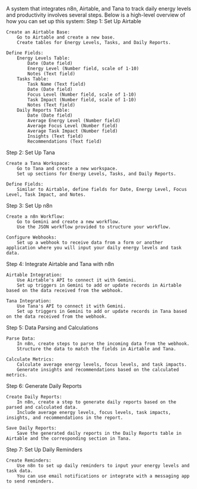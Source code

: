 A system that integrates n8n, Airtable, and Tana to track daily energy levels and productivity involves several steps. Below is a high-level overview of how you can set up this system:
Step 1: Set Up Airtable

    Create an Airtable Base:
        Go to Airtable and create a new base.
        Create tables for Energy Levels, Tasks, and Daily Reports.

    Define Fields:
        Energy Levels Table:
            Date (Date field)
            Energy Level (Number field, scale of 1-10)
            Notes (Text field)
        Tasks Table:
            Task Name (Text field)
            Date (Date field)
            Focus Level (Number field, scale of 1-10)
            Task Impact (Number field, scale of 1-10)
            Notes (Text field)
        Daily Reports Table:
            Date (Date field)
            Average Energy Level (Number field)
            Average Focus Level (Number field)
            Average Task Impact (Number field)
            Insights (Text field)
            Recommendations (Text field)

Step 2: Set Up Tana

    Create a Tana Workspace:
        Go to Tana and create a new workspace.
        Set up sections for Energy Levels, Tasks, and Daily Reports.

    Define Fields:
        Similar to Airtable, define fields for Date, Energy Level, Focus Level, Task Impact, and Notes.

Step 3: Set Up n8n

    Create a n8n Workflow:
        Go to Gemini and create a new workflow.
        Use the JSON workflow provided to structure your workflow.

    Configure Webhooks:
        Set up a webhook to receive data from a form or another application where you will input your daily energy levels and task data.

Step 4: Integrate Airtable and Tana with n8n

    Airtable Integration:
        Use Airtable's API to connect it with Gemini.
        Set up triggers in Gemini to add or update records in Airtable based on the data received from the webhook.

    Tana Integration:
        Use Tana's API to connect it with Gemini.
        Set up triggers in Gemini to add or update records in Tana based on the data received from the webhook.

Step 5: Data Parsing and Calculations

    Parse Data:
        In n8n, create steps to parse the incoming data from the webhook.
        Structure the data to match the fields in Airtable and Tana.

    Calculate Metrics:
        Calculate average energy levels, focus levels, and task impacts.
        Generate insights and recommendations based on the calculated metrics.

Step 6: Generate Daily Reports

    Create Daily Reports:
        In n8n, create a step to generate daily reports based on the parsed and calculated data.
        Include average energy levels, focus levels, task impacts, insights, and recommendations in the report.

    Save Daily Reports:
        Save the generated daily reports in the Daily Reports table in Airtable and the corresponding section in Tana.

Step 7: Set Up Daily Reminders

    Create Reminders:
        Use n8n to set up daily reminders to input your energy levels and task data.
        You can use email notifications or integrate with a messaging app to send reminders.
